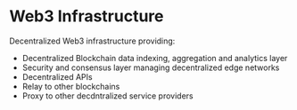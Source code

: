 # Web3 Infrastructure

Decentralized Web3 infrastructure providing:

- Decentralized Blockchain data indexing, aggregation and analytics layer
- Security and consensus layer managing decentralized edge networks
- Decentralized APIs
- Relay to other blockchains
- Proxy to other decdntralized service providers

